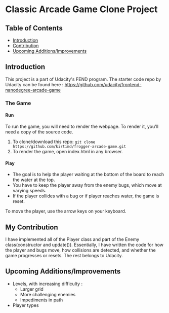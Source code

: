 # Classic Arcade Game Clone Project

## Table of Contents

- [Introduction](#{About})
- [Contribution](#{My-Contribution})
- [Upcoming Additions/Improvements](#{Upcoming-Additions/Improvements})

## Introduction

This project is a part of Udacity's FEND program. The starter code repo by Udacity can be found here :
<https://github.com/udacity/frontend-nanodegree-arcade-game>

### The Game
#### Run
To run the game, you will need to render the webpage. To render it, you'll need a copy of the source code.
1. To clone/download this repo:
`git clone https://github.com/kirtimd/frogger-arcade-game.git`
2. To render the game, open index.html in any browser.

#### Play

* The goal is to help the player waiting at the bottom of the board to reach the water at the top.
* You have to keep the player away from the enemy bugs, which move at varying speeds.
* If the player collides with a bug or if player reaches water, the game is reset.

To move the player, use the arrow keys on your keyboard.

## My Contribution
I have implemented all of the Player class and part of the Enemy class(constructor and update()). Essentially, I have written the code for how the player and bugs move, how collisions are detected, and whether the game progresses or resets. The rest belongs to Udacity.

## Upcoming Additions/Improvements
* Levels, with increasing difficulty :
  * Larger grid
  * More challenging enemies
  * Impediments in path
* Player types
